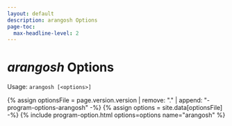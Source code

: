 ```yaml
---
layout: default
description: arangosh Options
page-toc:
  max-headline-level: 2
---
```

# _arangosh_ Options

Usage: `arangosh [<options>]`

{% assign optionsFile = page.version.version | remove: "." | append: "-program-options-arangosh" -%}
{% assign options = site.data[optionsFile] -%}
{% include program-option.html options=options name="arangosh" %}
